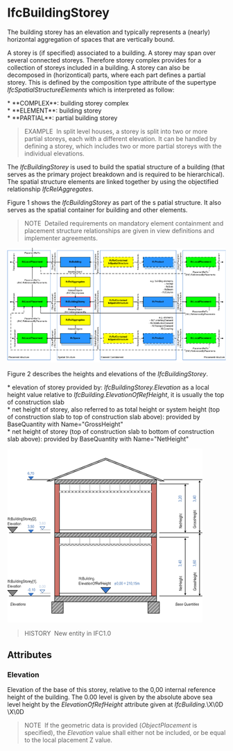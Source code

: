 # IfcBuildingStorey

The building storey has an elevation and typically represents a (nearly) horizontal aggregation of spaces that are vertically bound.  
  
A storey is (if specified) associated to a building. A storey may span over several connected storeys. Therefore storey complex provides for a collection of storeys included in a building. A storey can also be decomposed in (horizontical) parts, where each part defines a partial storey. This is defined by the composition type attribute of the supertype _IfcSpatialStructureElements_ which is interpreted as follow:  
  
\* \*\*COMPLEX\*\*: building storey complex  
\* \*\*ELEMENT\*\*: building storey  
\* \*\*PARTIAL\*\*: partial building storey  
  
> EXAMPLE&nbsp; In split level houses, a storey is split into two or more partial storeys, each with a different elevation. It can be handled by defining a storey, which includes two or more partial storeys with the individual elevations.  
  
The _IfcBuildingStorey_ is used to build the spatial structure of a building (that serves as the primary project breakdown and is required to be hierarchical). The spatial structure elements are linked together by using the objectified relationship _IfcRelAggregates_.  
  
Figure 1 shows the _IfcBuildingStorey_ as part of the s patial structure. It also serves as the spatial container for building and other elements.  
  
> NOTE&nbsp; Detailed requirements on mandatory element containment and placement structure relationships are given in view definitions and implementer agreements.  
  
!["IfcBuildingStorey as part of a spatial structure"](../../../../figures/ifcbuildingstorey-spatialstructure.png "Figure 1 &mdash; Building storey composition")  
  
Figure 2 describes the heights and elevations of the _IfcBuildingStorey_.  
  
\* elevation of storey provided by: _IfcBuildingStorey.Elevation_ as a local height value relative to _IfcBuilding.ElevationOfRefHeight_, it is usually the top of construction slab  
\* net height of storey, also referred to as total height or system height (top of construction slab to top of construction slab above): provided by BaseQuantity with Name="GrossHeight"  
\* net height of storey (top of construction slab to bottom of construction slab above): provided by BaseQuantity with Name="NetHeight"  
  
!["space heights"](../../../../figures/ifcbuildingstorey_heights.png "Figure 2 &mdash; Building storey elevations")  
  
> HISTORY&nbsp; New entity in IFC1.0

## Attributes

### Elevation
Elevation of the base of this storey, relative to the 0,00 internal reference height of the building. The 0.00 level is given by the absolute above sea level height by the _ElevationOfRefHeight_ attribute given at _IfcBuilding_.\X\0D
\X\0D
> NOTE&nbsp; If the geometric data is provided (_ObjectPlacement_ is specified), the _Elevation_ value shall either not be included, or be equal to the local placement Z value.
